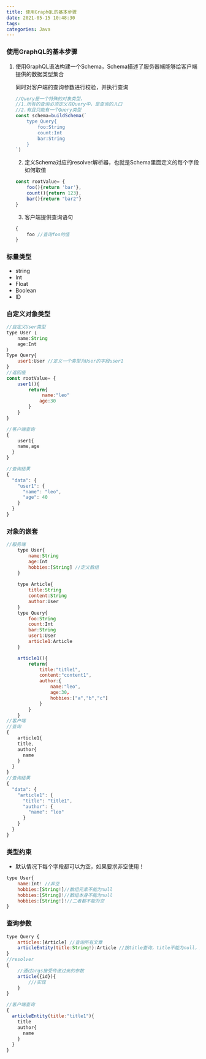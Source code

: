 ```yaml
---
title: 使用GraphQL的基本步骤
date: 2021-05-15 10:48:30
tags: 
categories: Java
---
```

### 使用GraphQL的基本步骤

1. 使用GraphQL语法构建一个Schema，Schema描述了服务器端能够给客户端提供的数据类型集合

   同时对客户端的查询参数进行校验，并执行查询

   ```javascript
   //Query是一个特殊的对象类型，
   //1.所有的查询必须定义在Query中，是查询的入口
   //2.有且只能有一个Query类型
   const schema=buildSchema(`
       type Query{
           foo:String
           count:Int
           bar:String
       }
   `)
   ```

   2. 定义Schema对应的resolver解析器，也就是Schema里面定义的每个字段如何取值

   ```javascript
   const rootValue= { 
       foo(){return 'bar'},
       count(){return 123},
       bar(){return "bar2"}
   }
   ```

   3. 客户端提供查询语句

   ```javascript
   {
       foo //查询foo的值
   }
   ```

   

### 标量类型

- string
- Int
- Float
- Boolean
- ID

### 自定义对象类型

``` javascript
//自定义User类型
type User ｛
    name:String
    age:Int
｝
Type Query{
    user1:User //定义一个类型为User的字段user1
}
//返回值
const rootValue= { 
    user1(){
        return{
             name:"leo"
        	age:30
        }
    }
}

//客户端查询
{
	user1{
    name,age
  }
}

//查询结果
{
  "data": {
    "user1": {
      "name": "leo",
      "age": 40
    }
  }
}

```

### 对象的嵌套

~~~javascript
//服务端	
	type User{
        name:String
        age:Int
        hobbies:[String] //定义数组
    }
    
    type Article{
        title:String
        content:String
        author:User
    }
    type Query{
        foo:String
        count:Int
        bar:String
        user1:User
        article1:Article
    }

 	article1(){
        return{
            title:"title1",
            content:"content1",
            author:{
                name:"leo",
                age:30，
                hobbies:["a","b","c"]
            }
        }
    }
//客户端
//查询
{
	article1{
    title,
    author{
      name
    }
  }
}
//查询结果
{
  "data": {
    "article1": {
      "title": "title1",
      "author": {
        "name": "leo"
      }
    }
  }
}
~~~

### 类型约束

- 默认情况下每个字段都可以为空，如果要求非空使用！

```javascript
type User{
	name:Int! //非空
    hobbies:[String!]//数组元素不能为null
    hobbies:[String]!//数组本身不能为null
    hobbies:[String!]!//二者都不能为空        
}
```

### 查询参数

```javascript
type Query {
    articles:[Article] //查询所有文章
    articleEntity(title:String!):Article //按title查询，title不能为null，返回值为Article类型
}
//resolver
{
    //通过args接受传递过来的参数
    article({id}){
        ///实现
    }
}

//客户端查询
{
  articleEntity(title:"title1"){
    title
    author{
      name
    }
  }
}
```






